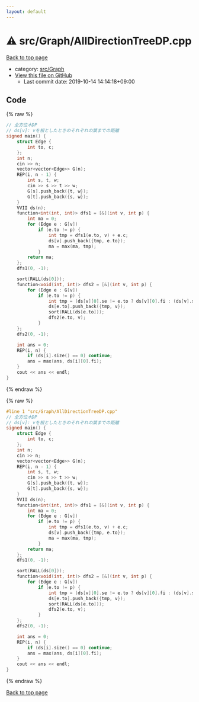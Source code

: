 ```yaml
---
layout: default
---
```


<!-- mathjax config similar to math.stackexchange -->
<script type="text/javascript" async
  src="https://cdnjs.cloudflare.com/ajax/libs/mathjax/2.7.5/MathJax.js?config=TeX-MML-AM_CHTML">
</script>
<script type="text/x-mathjax-config">
  MathJax.Hub.Config({
    TeX: { equationNumbers: { autoNumber: "AMS" }},
    tex2jax: {
      inlineMath: [ ['$','$'] ],
      processEscapes: true
    },
    "HTML-CSS": { matchFontHeight: false },
    displayAlign: "left",
    displayIndent: "2em"
  });
</script>

<script type="text/javascript" src="https://cdnjs.cloudflare.com/ajax/libs/jquery/3.4.1/jquery.min.js"></script>
<script src="https://cdn.jsdelivr.net/npm/jquery-balloon-js@1.1.2/jquery.balloon.min.js" integrity="sha256-ZEYs9VrgAeNuPvs15E39OsyOJaIkXEEt10fzxJ20+2I=" crossorigin="anonymous"></script>
<script type="text/javascript" src="../../../assets/js/copy-button.js"></script>
<link rel="stylesheet" href="../../../assets/css/copy-button.css" />


# :warning: src/Graph/AllDirectionTreeDP.cpp

<a href="../../../index.html">Back to top page</a>

* category: <a href="../../../index.html#6e5c608398952d411d1862b1f8dc05f5">src/Graph</a>
* <a href="{{ site.github.repository_url }}/blob/master/src/Graph/AllDirectionTreeDP.cpp">View this file on GitHub</a>
    - Last commit date: 2019-10-14 14:14:18+09:00




## Code

<a id="unbundled"></a>
{% raw %}
```cpp
// 全方位木DP
// ds[v]: vを根としたときのそれぞれの葉までの距離
signed main() {
    struct Edge {
        int to, c;
    };
    int n;
    cin >> n;
    vector<vector<Edge>> G(n);
    REP(i, n - 1) {
        int s, t, w;
        cin >> s >> t >> w;
        G[s].push_back({t, w});
        G[t].push_back({s, w});
    }
    VVII ds(n);
    function<int(int, int)> dfs1 = [&](int v, int p) {
        int ma = 0;
        for (Edge e : G[v])
            if (e.to != p) {
                int tmp = dfs1(e.to, v) + e.c;
                ds[v].push_back({tmp, e.to});
                ma = max(ma, tmp);
            }
        return ma;
    };
    dfs1(0, -1);

    sort(RALL(ds[0]));
    function<void(int, int)> dfs2 = [&](int v, int p) {
        for (Edge e : G[v])
            if (e.to != p) {
                int tmp = (ds[v][0].se != e.to ? ds[v][0].fi : (ds[v].size() == 1 ? 0 : ds[v][1].fi)) + e.c;
                ds[e.to].push_back({tmp, v});
                sort(RALL(ds[e.to]));
                dfs2(e.to, v);
            }
    };
    dfs2(0, -1);

    int ans = 0;
    REP(i, n) {
        if (ds[i].size() == 0) continue;
        ans = max(ans, ds[i][0].fi);
    }
    cout << ans << endl;
}

```
{% endraw %}

<a id="bundled"></a>
{% raw %}
```cpp
#line 1 "src/Graph/AllDirectionTreeDP.cpp"
// 全方位木DP
// ds[v]: vを根としたときのそれぞれの葉までの距離
signed main() {
    struct Edge {
        int to, c;
    };
    int n;
    cin >> n;
    vector<vector<Edge>> G(n);
    REP(i, n - 1) {
        int s, t, w;
        cin >> s >> t >> w;
        G[s].push_back({t, w});
        G[t].push_back({s, w});
    }
    VVII ds(n);
    function<int(int, int)> dfs1 = [&](int v, int p) {
        int ma = 0;
        for (Edge e : G[v])
            if (e.to != p) {
                int tmp = dfs1(e.to, v) + e.c;
                ds[v].push_back({tmp, e.to});
                ma = max(ma, tmp);
            }
        return ma;
    };
    dfs1(0, -1);

    sort(RALL(ds[0]));
    function<void(int, int)> dfs2 = [&](int v, int p) {
        for (Edge e : G[v])
            if (e.to != p) {
                int tmp = (ds[v][0].se != e.to ? ds[v][0].fi : (ds[v].size() == 1 ? 0 : ds[v][1].fi)) + e.c;
                ds[e.to].push_back({tmp, v});
                sort(RALL(ds[e.to]));
                dfs2(e.to, v);
            }
    };
    dfs2(0, -1);

    int ans = 0;
    REP(i, n) {
        if (ds[i].size() == 0) continue;
        ans = max(ans, ds[i][0].fi);
    }
    cout << ans << endl;
}

```
{% endraw %}

<a href="../../../index.html">Back to top page</a>

